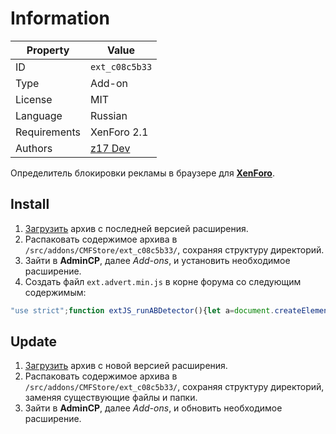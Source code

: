 # Information

| Property     | Value                                              |
| ------------ | -------------------------------------------------- |
| ID           | `ext_c08c5b33`                                     |
| Type         | Add-on                                             |
| License      | MIT                                                |
| Language     | Russian                                            |
| Requirements | XenForo 2.1                                        |
| Authors      | [z17 Dev](mailto:mail@z17.dev)                     |

Определитель блокировки рекламы в браузере для [**XenForo**](https://xenforo.com).

## Install

1. [Загрузить](https://github.com/cmfstore/xenforo-ext-adblock-detector/tags) архив с последней версией расширения.
2. Распаковать содержимое архива в `/src/addons/CMFStore/ext_c08c5b33/`, сохраняя структуру директорий.
3. Зайти в **AdminCP**, далее *Add-ons*, и установить необходимое расширение.
3. Создать файл `ext.advert.min.js` в корне форума со следующим содержимым:

```js
"use strict";function extJS_runABDetector(){let a=document.createElement("div");a.id="runABDetector",a.style.display="none",document.body.appendChild(a)}extJS_runABDetector();
```

## Update

1. [Загрузить](https://github.com/cmfstore/xenforo-ext-adblock-detector/tags) архив с новой версией расширения.
2. Распаковать содержимое архива в `/src/addons/CMFStore/ext_c08c5b33/`, сохраняя структуру директорий, заменяя существующие файлы и папки.
3. Зайти в **AdminCP**, далее *Add-ons*, и обновить необходимое расширение.
